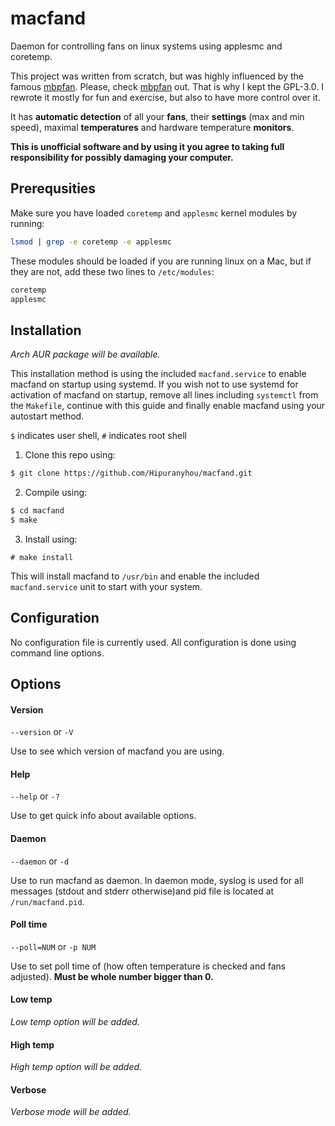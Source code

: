 # macfand

Daemon for controlling fans on linux systems using applesmc and coretemp.

This project was written from scratch, but was highly influenced by the famous [mbpfan](https://github.com/linux-on-mac/mbpfan). Please, check [mbpfan](https://github.com/linux-on-mac/mbpfan) out. That is why I kept the GPL-3.0. I rewrote it mostly for fun and exercise, but also to have more control over it.

It has **automatic detection** of all your **fans**, their **settings** (max and min speed), maximal **temperatures** and hardware temperature **monitors**.

**This is unofficial software and by using it you agree to taking full responsibility for possibly damaging your computer.**

## Prerequsities

Make sure you have loaded `coretemp` and `applesmc` kernel modules by running:

```bash
lsmod | grep -e coretemp -e applesmc
```

These modules should be loaded if you are running linux on a Mac, but if they are not, add these two lines to `/etc/modules`:

```bash
coretemp
applesmc
```

## Installation

*Arch AUR package will be available.* 

This installation method is using the included `macfand.service` to enable macfand on startup using systemd. If you wish not to use systemd for activation of macfand on startup, remove all lines including `systemctl` from the `Makefile`, continue with this guide and finally enable macfand using your autostart method.

`$` indicates user shell, `#` indicates root shell

1. Clone this repo using:

```bash    
$ git clone https://github.com/Hipuranyhou/macfand.git
```

2. Compile using:

```bash
$ cd macfand
$ make
```

3. Install using:

```
# make install
```

This will install macfand to `/usr/bin` and enable the included `macfand.service` unit to start with your system.

## Configuration

No configuration file is currently used. All configuration is done using command line options.

## Options

#### Version
`--version` or `-V`

Use to see which version of macfand you are using.

#### Help
`--help` or `-?`

Use to get quick info about available options.

#### Daemon
`--daemon` or `-d`

Use to run macfand as daemon. In daemon mode, syslog is used for all messages (stdout and stderr otherwise)and pid file is located at `/run/macfand.pid`.

#### Poll time
`--poll=NUM` or `-p NUM`

Use to set poll time of (how often temperature is checked and fans adjusted). **Must be whole number bigger than 0.**

#### Low temp
*Low temp option will be added.*

#### High temp
*High temp option will be added.*

#### Verbose
*Verbose mode will be added.*